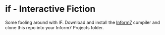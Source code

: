 if - Interactive Fiction
========================

Some fooling around with IF.  Download and install the [Inform7](http://inform7.com) compiler and clone this repo into your Inform7 Projects folder.
